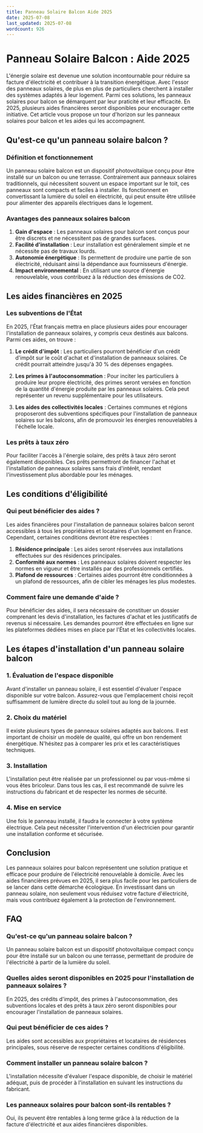 ```yaml
---
title: Panneau Solaire Balcon Aide 2025
date: 2025-07-08
last_updated: 2025-07-08
wordcount: 926
---
```


# Panneau Solaire Balcon : Aide 2025

L'énergie solaire est devenue une solution incontournable pour réduire sa facture d'électricité et contribuer à la transition énergétique. Avec l'essor des panneaux solaires, de plus en plus de particuliers cherchent à installer des systèmes adaptés à leur logement. Parmi ces solutions, les panneaux solaires pour balcon se démarquent par leur praticité et leur efficacité. En 2025, plusieurs aides financières seront disponibles pour encourager cette initiative. Cet article vous propose un tour d'horizon sur les panneaux solaires pour balcon et les aides qui les accompagnent.

## Qu'est-ce qu'un panneau solaire balcon ?

### Définition et fonctionnement

Un panneau solaire balcon est un dispositif photovoltaïque conçu pour être installé sur un balcon ou une terrasse. Contrairement aux panneaux solaires traditionnels, qui nécessitent souvent un espace important sur le toit, ces panneaux sont compacts et faciles à installer. Ils fonctionnent en convertissant la lumière du soleil en électricité, qui peut ensuite être utilisée pour alimenter des appareils électriques dans le logement.

### Avantages des panneaux solaires balcon

1. **Gain d'espace** : Les panneaux solaires pour balcon sont conçus pour être discrets et ne nécessitent pas de grandes surfaces.
2. **Facilité d'installation** : Leur installation est généralement simple et ne nécessite pas de travaux lourds.
3. **Autonomie énergétique** : Ils permettent de produire une partie de son électricité, réduisant ainsi la dépendance aux fournisseurs d'énergie.
4. **Impact environnemental** : En utilisant une source d'énergie renouvelable, vous contribuez à la réduction des émissions de CO2.

## Les aides financières en 2025

### Les subventions de l'État

En 2025, l'État français mettra en place plusieurs aides pour encourager l'installation de panneaux solaires, y compris ceux destinés aux balcons. Parmi ces aides, on trouve :

1. **Le crédit d'impôt** : Les particuliers pourront bénéficier d'un crédit d'impôt sur le coût d'achat et d'installation de panneaux solaires. Ce crédit pourrait atteindre jusqu'à 30 % des dépenses engagées.
   
2. **Les primes à l'autoconsommation** : Pour inciter les particuliers à produire leur propre électricité, des primes seront versées en fonction de la quantité d'énergie produite par les panneaux solaires. Cela peut représenter un revenu supplémentaire pour les utilisateurs.

3. **Les aides des collectivités locales** : Certaines communes et régions proposeront des subventions spécifiques pour l'installation de panneaux solaires sur les balcons, afin de promouvoir les énergies renouvelables à l'échelle locale.

### Les prêts à taux zéro

Pour faciliter l'accès à l'énergie solaire, des prêts à taux zéro seront également disponibles. Ces prêts permettront de financer l'achat et l'installation de panneaux solaires sans frais d'intérêt, rendant l'investissement plus abordable pour les ménages.

## Les conditions d'éligibilité

### Qui peut bénéficier des aides ?

Les aides financières pour l'installation de panneaux solaires balcon seront accessibles à tous les propriétaires et locataires d'un logement en France. Cependant, certaines conditions devront être respectées :

1. **Résidence principale** : Les aides seront réservées aux installations effectuées sur des résidences principales.
2. **Conformité aux normes** : Les panneaux solaires doivent respecter les normes en vigueur et être installés par des professionnels certifiés.
3. **Plafond de ressources** : Certaines aides pourront être conditionnées à un plafond de ressources, afin de cibler les ménages les plus modestes.

### Comment faire une demande d'aide ?

Pour bénéficier des aides, il sera nécessaire de constituer un dossier comprenant les devis d'installation, les factures d'achat et les justificatifs de revenus si nécessaire. Les demandes pourront être effectuées en ligne sur les plateformes dédiées mises en place par l'État et les collectivités locales.

## Les étapes d'installation d'un panneau solaire balcon

### 1. Évaluation de l'espace disponible

Avant d'installer un panneau solaire, il est essentiel d'évaluer l'espace disponible sur votre balcon. Assurez-vous que l'emplacement choisi reçoit suffisamment de lumière directe du soleil tout au long de la journée.

### 2. Choix du matériel

Il existe plusieurs types de panneaux solaires adaptés aux balcons. Il est important de choisir un modèle de qualité, qui offre un bon rendement énergétique. N'hésitez pas à comparer les prix et les caractéristiques techniques.

### 3. Installation

L'installation peut être réalisée par un professionnel ou par vous-même si vous êtes bricoleur. Dans tous les cas, il est recommandé de suivre les instructions du fabricant et de respecter les normes de sécurité.

### 4. Mise en service

Une fois le panneau installé, il faudra le connecter à votre système électrique. Cela peut nécessiter l'intervention d'un électricien pour garantir une installation conforme et sécurisée.

## Conclusion

Les panneaux solaires pour balcon représentent une solution pratique et efficace pour produire de l'électricité renouvelable à domicile. Avec les aides financières prévues en 2025, il sera plus facile pour les particuliers de se lancer dans cette démarche écologique. En investissant dans un panneau solaire, non seulement vous réduisez votre facture d'électricité, mais vous contribuez également à la protection de l'environnement.

## FAQ

### Qu'est-ce qu'un panneau solaire balcon ?

Un panneau solaire balcon est un dispositif photovoltaïque compact conçu pour être installé sur un balcon ou une terrasse, permettant de produire de l'électricité à partir de la lumière du soleil.

### Quelles aides seront disponibles en 2025 pour l'installation de panneaux solaires ?

En 2025, des crédits d'impôt, des primes à l'autoconsommation, des subventions locales et des prêts à taux zéro seront disponibles pour encourager l'installation de panneaux solaires.

### Qui peut bénéficier de ces aides ?

Les aides sont accessibles aux propriétaires et locataires de résidences principales, sous réserve de respecter certaines conditions d'éligibilité.

### Comment installer un panneau solaire balcon ?

L'installation nécessite d'évaluer l'espace disponible, de choisir le matériel adéquat, puis de procéder à l'installation en suivant les instructions du fabricant.

### Les panneaux solaires pour balcon sont-ils rentables ?

Oui, ils peuvent être rentables à long terme grâce à la réduction de la facture d'électricité et aux aides financières disponibles.